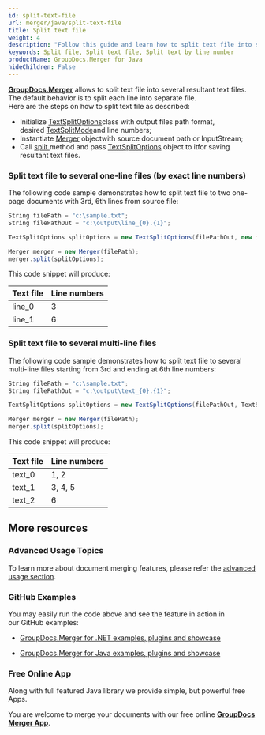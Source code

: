 ```yaml
---
id: split-text-file
url: merger/java/split-text-file
title: Split text file
weight: 4
description: "Follow this guide and learn how to split text file into several resultant files using GroupDocs.Merger for Java API."
keywords: Split file, Split text file, Split text by line number
productName: GroupDocs.Merger for Java
hideChildren: False
---
```

[**GroupDocs.Merger**](https://products.groupdocs.com/merger/java) allows to split text file into several resultant text files. The default behavior is to split each line into separate file.  
Here are the steps on how to split text file as described:

*   Initialize [TextSplitOptions](https://apireference.groupdocs.com/java/merger/com.groupdocs.merger.domain.options/TextSplitOptions)class with output files path format, desired [TextSplitMode](https://apireference.groupdocs.com/java/merger/com.groupdocs.merger.domain.options/TextSplitMode)and line numbers;
*   Instantiate [Merger](https://apireference.groupdocs.com/java/merger/com.groupdocs.merger/Merger) objectwith source document path or InputStream;
*   Call [split ](https://apireference.groupdocs.com/java/merger/com.groupdocs.merger/Merger#split(com.groupdocs.merger.domain.options.interfaces.ITextSplitOptions))method and pass [TextSplitOptions](https://apireference.groupdocs.com/java/merger/com.groupdocs.merger.domain.options/TextSplitOptions) object to itfor saving resultant text files.

### Split text file to several one-line files (by exact line numbers)

The following code sample demonstrates how to split text file to two one-page documents with 3rd, 6th lines from source file:

```csharp
String filePath = "c:\sample.txt";
String filePathOut = "c:\output\line_{0}.{1}";

TextSplitOptions splitOptions = new TextSplitOptions(filePathOut, new int[] { 3, 6 });

Merger merger = new Merger(filePath);
merger.split(splitOptions);
```

This code snippet will produce:

| Text file | Line numbers |
| --- | --- |
| line\_0 | 3 |
| line\_1 | 6 |

### Split text file to several multi-line files 

The following code sample demonstrates how to split text file to several multi-line files starting from 3rd and ending at 6th line numbers:

```csharp
String filePath = "c:\sample.txt";
String filePathOut = "c:\output\text_{0}.{1}";

TextSplitOptions splitOptions = new TextSplitOptions(filePathOut, TextSplitMode.Interval, new int[] { 3, 6 });

Merger merger = new Merger(filePath);
merger.split(splitOptions);
```

This code snippet will produce:

| Text file | Line numbers |
| --- | --- |
| text\_0 | 1, 2 |
| text\_1 | 3, 4, 5 |
| text\_2 | 6 |

## More resources

### Advanced Usage Topics 

To learn more about document merging features, please refer the [advanced usage section](Advanced%2Busage.html).

### GitHub Examples 

You may easily run the code above and see the feature in action in our GitHub examples:

*   [GroupDocs.Merger for .NET examples, plugins and showcase](https://github.com/groupdocs-merger/GroupDocs.Merger-for-.NET)
    
*   [GroupDocs.Merger for Java examples, plugins and showcase](https://github.com/groupdocs-merger/GroupDocs.Merger-for-Java)
    

### Free Online App 

Along with full featured Java library we provide simple, but powerful free Apps.

You are welcome to merge your documents with our free online **[GroupDocs Merger App](https://products.groupdocs.app/merger)**.
